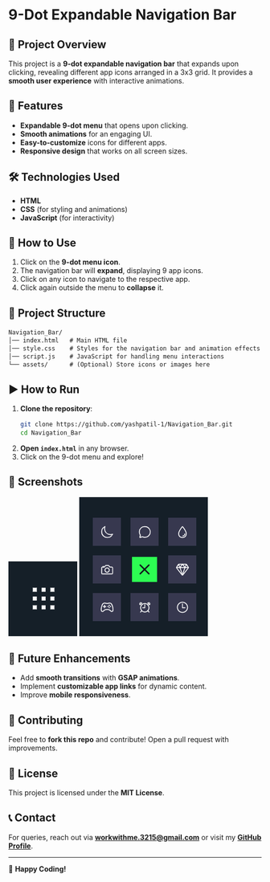 # 9-Dot Expandable Navigation Bar

## 📌 Project Overview
This project is a **9-dot expandable navigation bar** that expands upon clicking, revealing different app icons arranged in a 3x3 grid. It provides a **smooth user experience** with interactive animations.

## 🌟 Features
- **Expandable 9-dot menu** that opens upon clicking.
- **Smooth animations** for an engaging UI.
- **Easy-to-customize** icons for different apps.
- **Responsive design** that works on all screen sizes.

## 🛠️ Technologies Used
- **HTML**
- **CSS** (for styling and animations)
- **JavaScript** (for interactivity)

## 🚀 How to Use
1. Click on the **9-dot menu icon**.
2. The navigation bar will **expand**, displaying 9 app icons.
3. Click on any icon to navigate to the respective app.
4. Click again outside the menu to **collapse** it.

## 📂 Project Structure
```
Navigation_Bar/
│── index.html   # Main HTML file
│── style.css    # Styles for the navigation bar and animation effects
│── script.js    # JavaScript for handling menu interactions
└── assets/      # (Optional) Store icons or images here
```

## ▶️ How to Run
1. **Clone the repository**:
   ```bash
   git clone https://github.com/yashpatil-1/Navigation_Bar.git
   cd Navigation_Bar
   ```
2. **Open `index.html`** in any browser.
3. Click on the 9-dot menu and explore!

## 📸 Screenshots
![alt text](image.png) ![alt text](image-1.png)

## 🎯 Future Enhancements
- Add **smooth transitions** with **GSAP animations**.
- Implement **customizable app links** for dynamic content.
- Improve **mobile responsiveness**.

## 🤝 Contributing
Feel free to **fork this repo** and contribute! Open a pull request with improvements.

## 📜 License
This project is licensed under the **MIT License**.

## 📞 Contact
For queries, reach out via **[workwithme.3215@gmail.com](mailto:workwithme.3215@gmail.com)** or visit my **[GitHub Profile](https://github.com/yashpatil-1)**.

---
🚀 **Happy Coding!**